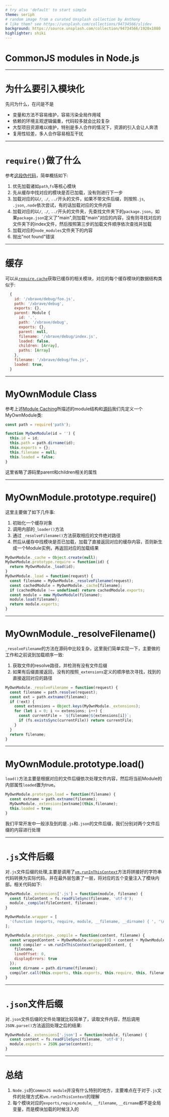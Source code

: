 ```yaml
---
# try also 'default' to start simple
theme: seriph
# random image from a curated Unsplash collection by Anthony
# like them? see https://unsplash.com/collections/94734566/slidev
background: https://source.unsplash.com/collection/94734566/1920x1080
highlighter: shiki
---
```


# CommonJS modules in Node.js

<a href="https://github.com/xbrave/slides.git" target="_blank" alt="GitHub"
  class="abs-br m-6 text-xl icon-btn opacity-50 !border-none !hover:text-white">
  <carbon-logo-github />
</a>

---

# 为什么要引入模块化

先问为什么，在问是不是

- 变量和方法不容易维护，容易污染全局作用域
- 依赖的环境主观逻辑偏重，代码较多就会比较复杂
- 大型项目资源难以维护，特别是多人合作的情况下，资源的引入会让人奔溃
- 复用性较差，多人合作容易相互干扰

---

# `require()`做了什么
参考[这段伪代码](https://nodejs.org/api/modules.html#modules_all_together)，简单概括如下:
1. 优先加载诸如`path`,`fs`等核心模块
2. 先从缓存中找对应的模块是否已加载，没有则进行下一步
3. 加载对应的以`/`, `./`, `../`开头的文件，如果不带文件后缀，则按照`.js`, `.json`,`.node`依次尝试，有的话加载对应的文件内容
4. 加载对应的以`/`, `./`, `../`开头的文件夹，先查找文件夹下的`package.json`，如果`package.json`定义了"main",则加载"main"对应的内容，没有则寻找对应的文件夹下的index文件，然后按照第三步的加载文件顺序依次查找并加载
5. 加载对应的`node_modules`文件夹下的内容
6. 抛出"not found"错误

---

# 缓存
可以从[`require.cache`](https://nodejs.org/dist/latest-v14.x/docs/api/modules.html#modules_require_cache)获取已缓存的相关模块，对应的每个缓存模块的数据结构类似于:
```js {2|4|15|16}
  {
    id: '/xbrave/debug/foo.js',
    path: '/xbrave/debug',
    exports: {},
    parent: Module {
      id: '.',
      path: '/xbrave/debug',
      exports: {},
      parent: null,
      filename: '/xbrave/debug/index.js',
      loaded: false,
      children: [Array],
      paths: [Array]
    },
    filename: '/xbrave/debug/foo.js',
    loaded: true,
  }
``` 
---

# MyOwnModule Class
参考上述[Module Caching](#module-caching)所描述的module结构和[源码](https://github.com/nodejs/node/blob/910efc2d9a69ac32205d64e4835df481fc057f02/lib/internal/modules/cjs/loader.js#L168)我们先定义一个MyOwnModule类:
```js
const path = require('path');

function MyOwnModule(id = '') {
  this.id = id;
  this.path = path.dirname(id);
  this.exports = {};
  this.filename = null;
  this.loaded = false;
}
```
这里省略了源码里parent和children相关的属性

---

# MyOwnModule.prototype.require()
这里主要做了如下几件事:
1. 初始化一个缓存对象
2. 调用内部的`_loader()`方法
3. 通过 `_resolveFilename()`方法获取相应的文件绝对路径
4. 然后从缓存中找模块是否已加载，加载了直接返回对应的缓存内容，否则新生成一个Module实例，再返回对应的加载结果
```js {1|6|8|9||all}
MyOwnModule._cache = Object.create(null);
MyOwnModule.prototype.require = function(id) {
  return MyOwnModule._load(id);
}
MyOwnModule._load = function(request) {
  const filename = MyOwnModule._resolveFilename(request);
  const cachedModule = MyOwnModule._cache[filename];
  if (cachedModule !== undefined) return cachedModule.exports;
  const module = new MyOwnModule(filename);
  module.load(filename);
  return module.exports;
}
```
---

# MyOwnModule._resolveFilename()
`_resolveFilename`的方法在源码中比较复杂，这里我们简单实现一下，主要做的工作和之前说到加载顺序一致:
1. 获取文件的resolve路径，并检测有没有文件后缀
2. 如果有后缀直接返回，没有的按照`_extensions`定义的顺序依次寻找，找到的直接返回对应的路径
```js {5|8|all}
MyOwnModule._resolveFilename = function(request) {
  const filename = path.resolve(request);
  const ext = path.extname(filename);
  if (!ext) {
    const extensions = Object.keys(MyOwnModule._extensions);
    for (let i = 0; i <= extensions; i++) {
      const currentFile = `${filename}${extensions[i]}`;
      if (fs.existsSync(currentFile)) return currentFile;
    }
  }
  return filename;
}
```
---

# MyOwnModule.prototype.load()
`load()`方法主要是根据对应的文件后缀依次处理文件内容，然后将当前Module的内部属性`loaded`置为true。
```js
MyOwnModule.prototype.load = function(filename) {
  const extname = path.extname(filename);
  MyOwnModule._extensions[extname](this,filename);
  this.loaded = true;
}
```
我们平常开发中一般涉及到的是`.js`和`.json`的文件后缀，我们分别对两个文件后缀的内容进行处理

---

# `.js`文件后缀
对`.js`文件后缀的处理,主要是调用了[`vm.runInThisContext`](https://nodejs.org/api/vm.html#vm_script_runinthiscontext_options)方法将拼接好的字符串代码转换为实际代码，并在最外层包裹了一层，将对应的五个变量注入了模块内部。相关代码如下:
```js {2|7|12-16|18|all}
MyOwnModule._extensions['.js'] = function(module, filename) {
  const fileContent = fs.readFileSync(filename, 'utf-8');
  module._compile(fileContent, filename);
} 

MyOwnModule.wrapper = [
  '(function (exports, require, module, __filename, __dirname) { ', '\n});',
];

MyOwnModule.prototype._compile = function(content, filename) {
  const wrappedContent = MyOwnModule.wrapper[0] + content + MyOwnModule.wrapper[1];
  const compiler = vm.runInThisContext(wrappedContent, {
    filename,
    lineOffset: 0,
    displayErrors: true
  });
  const dirname = path.dirname(filename);
  compiler.call(this.exports, this.exports, this.require, this, filename, dirname);
}
```
---

# `.json`文件后缀
对`.json`文件后缀的文件处理就比较简单了，读取文件内容，然后调用`JSON.parse()`方法返回处理之后的结果:
```js {2|all}
MyOwnModule._extensions['.json'] = function(module, filename) {
  const content = fs.readFileSync(filename, 'utf-8');
  module.exports = JSON.parse(content);
}
```
---

# 总结
1. `Node.js`的`CommonJS module`并没有什么特别的地方，主要难点在于对于`.js`文件的处理方式和`vm.runInThisContext`的理解
2. 每个模块对应的`exports`,`require`,`module`, `__filename`, `__dirname`都不是全局变量，而是模块加载的时候注入的

